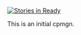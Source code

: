 [![Stories in Ready](https://badge.waffle.io/mamallama/campaign_management.svg?label=ready&title=Ready)](http://waffle.io/mamallama/campaign_management)

This is an initial cpmgn.

